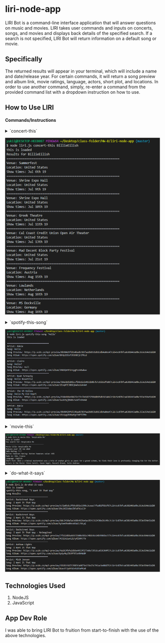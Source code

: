 # liri-node-app #

LIRI Bot is a command-line interface application that will answer questions on music and movies. LIRI takes user commands and inputs on concerts, songs, and movies and displays back details of the specified search. If a search is not specified, LIRI Bot will return information on a default song or movie. 

## Specifically ##

The returned results will appear in your terminal, which will include a name and date/release year. For certain commands, it will return a song preview and album link, movie ratings, language, actors, short plot, and locations. In order to use another command, simply, re-enter a command from the provided command list with a dropdown instruction on how to use.

## How to Use LIRI ##

#### Commands/Instructions ####
<details>
    <summary>`concert-this`</summary>
    <p>To begin, enter in the Terminal: `node liri.js concert-this <artist/band name here>`

    The concert-this command returns any concerts of the given artist or band that you're interested in with the venue name, location, and the date of where they will be performing.</p>
</details>

![concert-this command](\images\concert-this.png)

<details>
    <summary>`spotify-this-song`</summary>
    <p>To begin, enter in the Terminal: `node liri.js spotify-this-song '<song name here>'`

    The spotify-this-song command returns five searches from the Spotify API that is similar or related to the song search provided. LIRI will provide the artist(s), song name, preview link of the song from Spotify, and the album link</p>
    
</details>

![spotify-this-song command](\images\spotify-this-song.png)

<details>
    <summary>`movie-this`</summary>
    <p>To begin, enter in the Terminal: `node liri.js movie-this '<movie name here>'`

    The movie-this command returns the movie from the OMDB API that is similar or related to the movie searched. LIRI will provide the title of the movie, release year, IMDB rating, Rotten Tomatoes rating, country where the movie was produced, language, short plot, and actors in the movie.</p>
    
</details>

![movie-this command](\images\movie-this.png)

<details>
    <summary>`do-what-it-says`</summary>
    <p>To begin, enter in the Terminal: `node liri.js do-what-it-says`
    
    The do-what-it-says command will run a default command and search entered in the random.txt file. In the random.txt file, command and search can be changed with any of the above commands and search that you would like.</p>
    
</details>

![do-what-it-says command](\images\do-what-it-says.png)

## Technologies Used ##

1. NodeJS
2. JavaScript

## App Dev Role ##

I was able to bring LIRI Bot to fruition from start-to-finish with the use of the above technologies. 